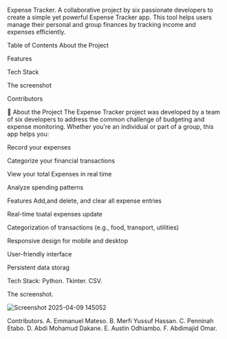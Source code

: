 Expense Tracker. A collaborative project by six passionate developers to create a simple yet powerful Expense Tracker app. This tool helps users manage their personal and group finances by tracking income and expenses efficiently.

Table of Contents About the Project

Features

Tech Stack

The screenshot

Contributors

🧾 About the Project The Expense Tracker project was developed by a team of six developers to address the common challenge of budgeting and expense monitoring. Whether you're an individual or part of a group, this app helps you:

Record your expenses

Categorize your financial transactions

View your total Expenses in real time

Analyze spending patterns

Features Add,and delete, and clear all expense entries

Real-time toatal expenses update

Categorization of transactions (e.g., food, transport, utilities)

Responsive design for mobile and desktop

User-friendly interface

Persistent data storag

Tech Stack: Python. Tkinter. CSV.

The screenshot.

![Screenshot 2025-04-09 145052](https://github.com/user-attachments/assets/009941cc-9a29-4cc4-8f57-648d96175ca3)


Contributors. A. Emmanuel Mateso. B. Merfi Yussuf Hassan. C. Penninah Etabo. D. Abdi Mohamud Dakane. E. Austin Odhiambo. F. Abdimajid Omar.
